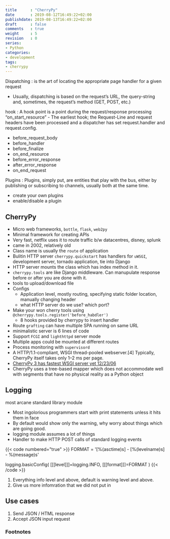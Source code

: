 ```yaml
---
title      : "CherryPy"
date       : 2019-08-12T16:49:22+02:00
publishdate: 2019-08-13T16:49:22+02:00
draft      : false
comments   : true
weight     : 5
revision   : 0
series:
- Python
categories:
- development
tags:
- cherrypy
---
```


Dispatching
: is the art of locating the appropriate page handler for a given request
* Usually, dispatching is based on the request’s URL, the query-string and, sometimes, the request’s method (GET, POST, etc.)

hook
: A hook point is a point during the request/response processing
“on_start_resource” - The earliest hook; the Request-Line and request headers have been processed and a dispatcher has set request.handler and request.config.
* before_request_body
* before_handler
* before_finalize
* on_end_resource
* before_error_response
* after_error_response
* on_end_request

Plugins
: Plugins, simply put, are entities that play with the bus, either by publishing or subscribing to channels, usually both at the same time.
* create your own plugins
* enable/disable a plugin


## CherryPy

- Micro web frameworks, `bottle`, `flask`, `web2py`
- Minimal framework for creating APIs
- Very fast, netflix uses it to route traffic b/w datacentres, disney, splunk
- came in 2002, relatively old
- Class name is usually the `route` of application
- Bulitin HTTP server `cherrypy.quickstart` has handlers for `uWSGI`, development server, tornado application, tie into Django
- HTTP server mounts the class which has index method in it.
- `cherrypy.tools` are like Django middleware. Can manupulate response before or after you are done with it.
- tools to upload/download file
- Configs
  - Application level, mostly routing, specifying static folder location, manually changing header
  - what HTTP server do we use? which port?
- Make your won cherry tools using `@cherrypy.tools.register('before_habdler')`
  - 8 hooks provided by cherrypy to insert handler
- Route `grafting` can have multiple SPA running on same URL
- minimalistic server is 6 lines of code
- Support `FCGI` and `lighthttpd` server mode
- Multiple apps could be mounted at different routes
- Process monitoring with `supervisord`
- A HTTP/1.1-compliant, WSGI thread-pooled webserver.[4] Typically, CherryPy itself takes only 1–2 ms per page.
- [CherryPy 3 has fastest WSGI server yet 12/23/06](https://web.archive.org/web/20160311021047/http://www.aminus.org/blogs/index.php/2006/12/23/cherrypy_3_has_fastest_wsgi_server_yet?blog=2)
- CherryPy uses a tree-based mapper which does not accommodate well with segments that have no physical reality as a Python object

## Logging

most arcane standard library module

- Most ingolorious programmers start with print statements unless it hits them in face
- By default would show only the warning, why worry about things which are going good.
- logging module assumes a lot of things
- Handler to make HTTP POST calls of standard logging events

{{< code numbered="true" >}}
FORMAT = '[%(asctime)s] - [%(levelname)s] - %(message)s'

logging.basicConfig(
    [[[level]]]=logging.INFO,
    [[[format]]]=FORMAT
)
{{< /code >}}

1. Everything info level and above, default is warning level and above.
2. Give us more infomration that we did not put in


## Use cases

1. Send JSON / HTML response
2. Accept JSON input request

### Footnotes

[^1]: [cherrypy production users](https://docs.cherrypy.org/en/latest/intro.html#success-stories)